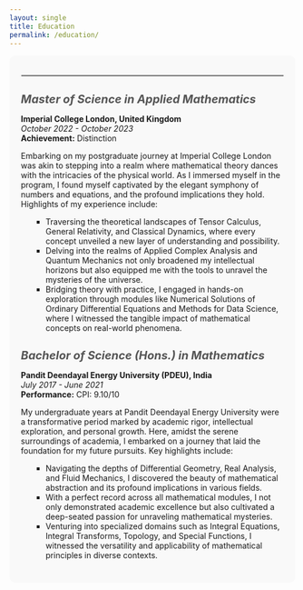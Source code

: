 ```yaml
---
layout: single
title: Education
permalink: /education/
---
```


<div style="background-color: #f9f9f9; padding: 20px; border-radius: 10px; margin-bottom: 20px;">

  <hr style="border: 1px solid #ddd;">

  <div style="margin-bottom: 20px;">
    <h3 style="font-size: 20px; font-style: italic; color: #555; margin-bottom: 10px;">Master of Science in Applied Mathematics</h3>
    <p><strong>Imperial College London, United Kingdom</strong><br>
    <em>October 2022 - October 2023</em><br>
    <strong>Achievement:</strong> Distinction</p>
    <p>Embarking on my postgraduate journey at Imperial College London was akin to stepping into a realm where mathematical theory dances with the intricacies of the physical world. As I immersed myself in the program, I found myself captivated by the elegant symphony of numbers and equations, and the profound implications they hold. Highlights of my experience include:</p>
    <ul style="list-style-type: square; margin-left: 20px;">
      <li>Traversing the theoretical landscapes of Tensor Calculus, General Relativity, and Classical Dynamics, where every concept unveiled a new layer of understanding and possibility.</li>
      <li>Delving into the realms of Applied Complex Analysis and Quantum Mechanics not only broadened my intellectual horizons but also equipped me with the tools to unravel the mysteries of the universe.</li>
      <li>Bridging theory with practice, I engaged in hands-on exploration through modules like Numerical Solutions of Ordinary Differential Equations and Methods for Data Science, where I witnessed the tangible impact of mathematical concepts on real-world phenomena.</li>
    </ul>
  </div>

  <div style="margin-bottom: 20px;">
    <h3 style="font-size: 20px; font-style: italic; color: #555; margin-bottom: 10px;">Bachelor of Science (Hons.) in Mathematics</h3>
    <p><strong>Pandit Deendayal Energy University (PDEU), India</strong><br>
    <em>July 2017 - June 2021</em><br>
    <strong>Performance:</strong> CPI: 9.10/10</p>
    <p>My undergraduate years at Pandit Deendayal Energy University were a transformative period marked by academic rigor, intellectual exploration, and personal growth. Here, amidst the serene surroundings of academia, I embarked on a journey that laid the foundation for my future pursuits. Key highlights include:</p>
    <ul style="list-style-type: square; margin-left: 20px;">
      <li>Navigating the depths of Differential Geometry, Real Analysis, and Fluid Mechanics, I discovered the beauty of mathematical abstraction and its profound implications in various fields.</li>
      <li>With a perfect record across all mathematical modules, I not only demonstrated academic excellence but also cultivated a deep-seated passion for unraveling mathematical mysteries.</li>
      <li>Venturing into specialized domains such as Integral Equations, Integral Transforms, Topology, and Special Functions, I witnessed the versatility and applicability of mathematical principles in diverse contexts.</li>
    </ul>
  </div>

</div>
